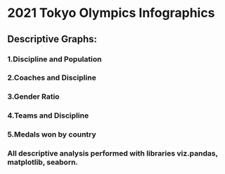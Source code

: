 # 2021 Tokyo Olympics Infographics
## Descriptive Graphs:
### 1.Discipline and Population
### 2.Coaches and Discipline
### 3.Gender Ratio
### 4.Teams and Discipline
### 5.Medals won by country

### All descriptive analysis performed with libraries viz.pandas, matplotlib, seaborn.
